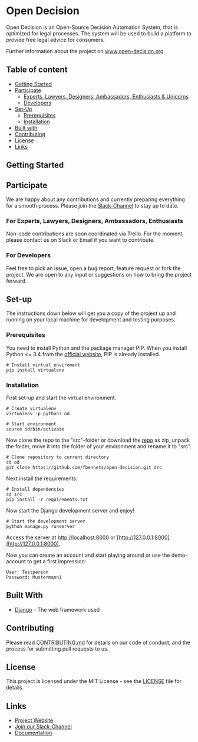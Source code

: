 # Open Decision

Open Decision is an Open-Source Decision Automation System, that is optimized for legal processes. The system will be used to build a platform to provide free legal advice for consumers.

Further information about the project on www.open-decision.org

## Table of content
- [Getting Started](#getting-started)
- [Participate](#participate)
    - [Experts, Lawyers, Designers, Ambassadors, Enthusiasts & Unicorns](#for-experts-lawyers-designers-ambassadors-enthusiasts)
    - [Developers](#for-developers)
- [Set-Up](#set-up)
  - [Prerequisites](#prerequisites)
  - [Installation](#installation)
- [Built with](#built-with)
- [Contributing](#contributing)
- [License](#license)
- [Links](#links)


## Getting Started

## Participate

We are happy about any contributions and currently preparing everything for a smooth process. Please join the [Slack-Channel](https://join.slack.com/t/opendecision/shared_invite/enQtNjM2NDUxNTQyNzU4LWYwMzJlZjlhOWJkMmIxMTBmMjYwMDE0Y2Y2OGUyZDBiY2FmOWU4OTVmMDFhMjNhNTIxYWZkZTNkNDRmNjQ4MmM) to stay up to date.

### For Experts, Lawyers, Designers, Ambassadors, Enthusiasts

Non-code contributions are soon coordinated via Trello. For the moment, please contact us on Slack or Email if you want to contribute.

### For Developers

Feel free to pick an issue, open a bug report, feature request or fork the project. We are open to any input or suggestions on how to bring the project forward.

## Set-up

The instructions down below will get you a copy of the project up and running on your local machine for development and testing purposes.

### Prerequisites

You need to install Python and the package manager PIP. When you install Python <= 3.4 from the [official website](https://www.python.org/downloads/), PIP is already installed.

```
# Install virtual enviroment
pip install virtualenv
```

### Installation

First set-up and start the virtual environment.

```
# Create virtualenv
virtualenv -p python3 od

# Start environment
source od/bin/activate

```

Now clone the repo to the "src"-folder or download the [repo](https://github.com/fbennets/open-decision) as zip, unpack the folder, move it into the folder of your environment and rename it to "src".

```
# Clone repository to current directory
cd od
git clone https://github.com/fbennets/open-decision.git src

```
Next install the requirements.

```
# Install dependencies
cd src
pip install -r requirements.txt
```
Now start the Django development server and enjoy!

```
# Start the development server
python manage.py runserver
```
Access the server at [http://localhost:8000](http://localhost:8000) or [http://127.0.0.1:8000](http://127.0.0.1:8000).

Now you can create an account and start playing around or use the demo-account to get a first impression:

```
User: Testperson
Password: Mustermann1
```

## Built With

* [Django](https://www.djangoproject.com/) - The web framework used


## Contributing

Please read [CONTRIBUTING.md](https://github.com/fbennets/open-decision/blob/master/CONTRIBUTING.md) for details on our code of conduct, and the process for submitting pull requests to us.

## License

This project is licensed under the MIT License - see the [LICENSE](https://github.com/fbennets/open-decision/blob/master/LICENSE) file for details.

## Links

* [Project Website](http://open-decision.org)
* [Join our Slack-Channel](https://join.slack.com/t/opendecision/shared_invite/enQtNjM2NDUxNTQyNzU4LWYwMzJlZjlhOWJkMmIxMTBmMjYwMDE0Y2Y2OGUyZDBiY2FmOWU4OTVmMDFhMjNhNTIxYWZkZTNkNDRmNjQ4MmM)
* [Documentation](https://open-decision.readthedocs.io/en/latest/)
